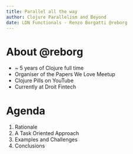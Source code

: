 ```yaml
---
title: Parallel all the way
author: Clojure Parallelism and Beyond
date: LDN Functionals - Renzo Borgatti @reborg
---
```


# About @reborg

* ~ 5 years of Clojure full time
* Organiser of the Papers We Love Meetup
* Clojure Pills on YouTube
* Currently at Droit Fintech

# Agenda

1. Rationale
2. A Task Oriented Approach
3. Examples and Challenges
4. Conclusions
